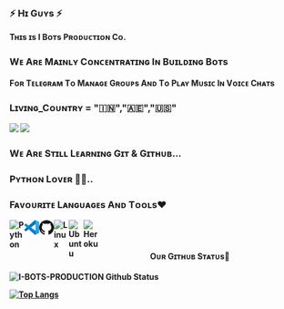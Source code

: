 ### ⚡ Hɪ Gᴜʏs ⚡


<b> Tʜɪs ɪs I Bᴏᴛs Pʀᴏᴅᴜᴄᴛɪᴏɴ Cᴏ. <b>

### Wᴇ Aʀᴇ Mᴀɪɴʟʏ Cᴏɴᴄᴇɴᴛʀᴀᴛɪɴɢ Iɴ Bᴜɪʟᴅɪɴɢ Bᴏᴛs 
Fᴏʀ Tᴇʟᴇɢʀᴀᴍ Tᴏ Mᴀɴᴀɢᴇ Gʀᴏᴜᴘs Aɴᴅ 
Tᴏ Pʟᴀʏ Mᴜsɪᴄ Iɴ Vᴏɪᴄᴇ Cʜᴀᴛs


### Lɪᴠɪɴɢ_Cᴏᴜɴᴛʀʏ = "🇮🇳","🇦🇪","🇺🇸"



<a href="https://t.me/ibotssupport"><img src="https://img.shields.io/badge/Join-Group%20Support-black.svg?style=for-the-badge&logo=Telegram"></a> <a href="https://t.me/ibotsupdates"><img src="https://img.shields.io/badge/Join-Updates%20Channel-black.svg?style=for-the-badge&logo=Telegram"></a>

### Wᴇ Aʀᴇ Sᴛɪʟʟ Lᴇᴀʀɴɪɴɢ Gɪᴛ & Gɪᴛʜᴜʙ...

### Pʏᴛʜᴏɴ Lᴏᴠᴇʀ 💓💓..




### Fᴀᴠᴏᴜʀɪᴛᴇ Lᴀɴɢᴜᴀɢᴇs Aɴᴅ Tᴏᴏʟs❤️
[<img align="left" alt="Python" width="26px" src="https://upload.wikimedia.org/wikipedia/commons/thumb/c/c3/Python-logo-notext.svg/600px-Python-logo-notext.svg.png" />](https://python.org/)
[<img align="left" alt="Visual Studio Code" width="26px" src="https://raw.githubusercontent.com/github/explore/80688e429a7d4ef2fca1e82350fe8e3517d3494d/topics/visual-studio-code/visual-studio-code.png" />](https://code.visualstudio.com/)
[<img align="left" alt="GitHub" width="26px" src="https://raw.githubusercontent.com/github/explore/78df643247d429f6cc873026c0622819ad797942/topics/github/github.png" />](https://git-scm.com/)
[<img align="left" alt="Linux" width="26px" src="https://www.freepnglogos.com/uploads/linux-png/difference-between-linux-and-window-operating-system-3.png" />](https://www.linux.org/)
[<img align="left" alt="Ubuntu" width="26px" src="https://assets.ubuntu.com/v1/29985a98-ubuntu-logo32.png" />](https://www.ubuntu.com)
[<img align="left" alt="Heroku" width="26px" src="https://www.nicepng.com/png/full/223-2233246_heroku-logo-salesforce-heroku.png" />](https://heroku.com/)

<br />
<br />

<h4 align="center"><b>Oᴜʀ Gɪᴛʜᴜʙ Sᴛᴀᴛᴜs💛</b></h4>

![I-BOTS-PRODUCTION Github Status](https://github-readme-stats.vercel.app/api?username=I-BOTS-PRODUCTION&include_all_commits=true&count_private=true&theme=highcontrast)

[![Top Langs](https://github-readme-stats.vercel.app/api/top-langs/?username=I-BOTS-PRODUCTION&layout=compact&theme=radical)](https://github.com/I-BOTS-PRODUCTION)
